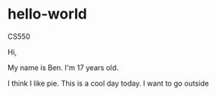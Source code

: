 # hello-world
CS550


Hi, 

My name is Ben. I'm 17 years old. 

I think I like pie. This is a cool day today. I want to go outside